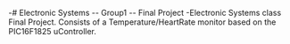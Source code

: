 -# Electronic Systems -- Group1 -- Final Project
-Electronic Systems class Final Project. Consists of a Temperature/HeartRate monitor based on the PIC16F1825 uController.
